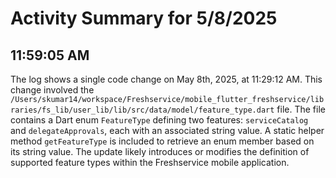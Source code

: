# Activity Summary for 5/8/2025

## 11:59:05 AM
The log shows a single code change on May 8th, 2025, at 11:29:12 AM.  This change involved the `/Users/skumar14/workspace/Freshservice/mobile_flutter_freshservice/libraries/fs_lib/user_lib/lib/src/data/model/feature_type.dart` file.  The file contains a Dart enum `FeatureType` defining two features: `serviceCatalog` and `delegateApprovals`, each with an associated string value.  A static helper method `getFeatureType` is included to retrieve an enum member based on its string value.  The update likely introduces or modifies the definition of supported feature types within the Freshservice mobile application.
